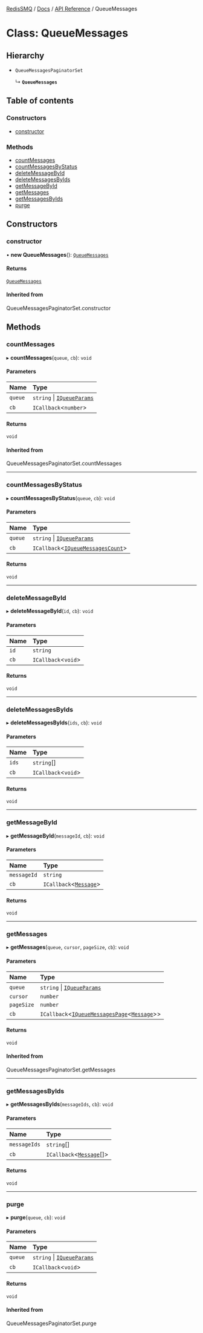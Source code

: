 [RedisSMQ](../../../README.md) / [Docs](../../README.md) / [API Reference](../README.md) / QueueMessages

# Class: QueueMessages

## Hierarchy

- `QueueMessagesPaginatorSet`

  ↳ **`QueueMessages`**

## Table of contents

### Constructors

- [constructor](QueueMessages.md#constructor)

### Methods

- [countMessages](QueueMessages.md#countmessages)
- [countMessagesByStatus](QueueMessages.md#countmessagesbystatus)
- [deleteMessageById](QueueMessages.md#deletemessagebyid)
- [deleteMessagesByIds](QueueMessages.md#deletemessagesbyids)
- [getMessageById](QueueMessages.md#getmessagebyid)
- [getMessages](QueueMessages.md#getmessages)
- [getMessagesByIds](QueueMessages.md#getmessagesbyids)
- [purge](QueueMessages.md#purge)

## Constructors

### constructor

• **new QueueMessages**(): [`QueueMessages`](QueueMessages.md)

#### Returns

[`QueueMessages`](QueueMessages.md)

#### Inherited from

QueueMessagesPaginatorSet.constructor

## Methods

### countMessages

▸ **countMessages**(`queue`, `cb`): `void`

#### Parameters

| Name | Type |
| :------ | :------ |
| `queue` | `string` \| [`IQueueParams`](../interfaces/IQueueParams.md) |
| `cb` | `ICallback`\<`number`\> |

#### Returns

`void`

#### Inherited from

QueueMessagesPaginatorSet.countMessages

___

### countMessagesByStatus

▸ **countMessagesByStatus**(`queue`, `cb`): `void`

#### Parameters

| Name | Type |
| :------ | :------ |
| `queue` | `string` \| [`IQueueParams`](../interfaces/IQueueParams.md) |
| `cb` | `ICallback`\<[`IQueueMessagesCount`](../interfaces/IQueueMessagesCount.md)\> |

#### Returns

`void`

___

### deleteMessageById

▸ **deleteMessageById**(`id`, `cb`): `void`

#### Parameters

| Name | Type |
| :------ | :------ |
| `id` | `string` |
| `cb` | `ICallback`\<`void`\> |

#### Returns

`void`

___

### deleteMessagesByIds

▸ **deleteMessagesByIds**(`ids`, `cb`): `void`

#### Parameters

| Name | Type |
| :------ | :------ |
| `ids` | `string`[] |
| `cb` | `ICallback`\<`void`\> |

#### Returns

`void`

___

### getMessageById

▸ **getMessageById**(`messageId`, `cb`): `void`

#### Parameters

| Name | Type |
| :------ | :------ |
| `messageId` | `string` |
| `cb` | `ICallback`\<[`Message`](Message.md)\> |

#### Returns

`void`

___

### getMessages

▸ **getMessages**(`queue`, `cursor`, `pageSize`, `cb`): `void`

#### Parameters

| Name | Type |
| :------ | :------ |
| `queue` | `string` \| [`IQueueParams`](../interfaces/IQueueParams.md) |
| `cursor` | `number` |
| `pageSize` | `number` |
| `cb` | `ICallback`\<[`IQueueMessagesPage`](../interfaces/IQueueMessagesPage.md)\<[`Message`](Message.md)\>\> |

#### Returns

`void`

#### Inherited from

QueueMessagesPaginatorSet.getMessages

___

### getMessagesByIds

▸ **getMessagesByIds**(`messageIds`, `cb`): `void`

#### Parameters

| Name | Type |
| :------ | :------ |
| `messageIds` | `string`[] |
| `cb` | `ICallback`\<[`Message`](Message.md)[]\> |

#### Returns

`void`

___

### purge

▸ **purge**(`queue`, `cb`): `void`

#### Parameters

| Name | Type |
| :------ | :------ |
| `queue` | `string` \| [`IQueueParams`](../interfaces/IQueueParams.md) |
| `cb` | `ICallback`\<`void`\> |

#### Returns

`void`

#### Inherited from

QueueMessagesPaginatorSet.purge

